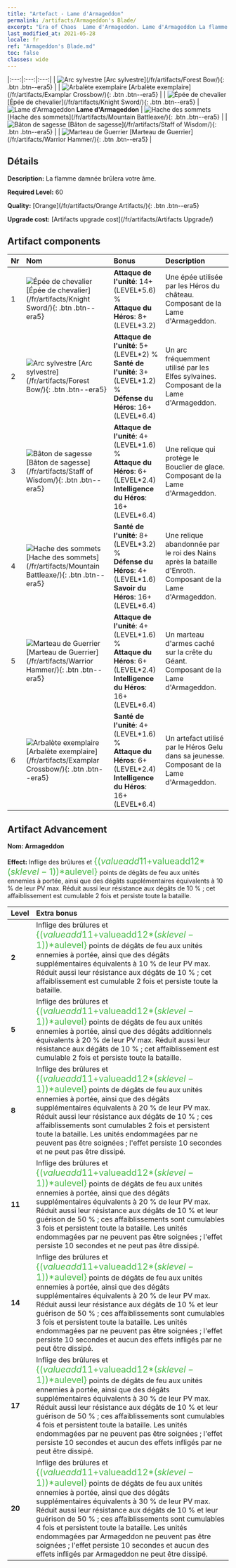 ```yaml
---
title: "Artefact - Lame d'Armageddon"
permalink: /artifacts/Armageddon's Blade/
excerpt: "Era of Chaos  Lame d'Armageddon. Lame d'Armageddon La flamme damnée brûlera votre âme."
last_modified_at: 2021-05-28
locale: fr
ref: "Armageddon's Blade.md"
toc: false
classes: wide
---
```


  |:---:|:---:|:---:| 
  | ![Arc sylvestre](/images/t/artifact_40442.png) [Arc sylvestre](/fr/artifacts/Forest Bow/){: .btn .btn--era5} |   | ![Arbalète exemplaire](/images/t/artifact_40446.png) [Arbalète exemplaire](/fr/artifacts/Examplar Crossbow/){: .btn .btn--era5} | 
  | ![Épée de chevalier](/images/t/artifact_40441.png) [Épée de chevalier](/fr/artifacts/Knight Sword/){: .btn .btn--era5} | ![Lame d'Armageddon](/images/t/icon_artifact_44.png) **Lame d'Armageddon** | ![Hache des sommets](/images/t/artifact_40444.png) [Hache des sommets](/fr/artifacts/Mountain Battleaxe/){: .btn .btn--era5} | 
  | ![Bâton de sagesse](/images/t/artifact_40443.png) [Bâton de sagesse](/fr/artifacts/Staff of Wisdom/){: .btn .btn--era5} |   | ![Marteau de Guerrier](/images/t/artifact_40445.png) [Marteau de Guerrier](/fr/artifacts/Warrior Hammer/){: .btn .btn--era5} | 


## Détails

 **Description:** La flamme damnée brûlera votre âme.

 **Required Level:** 60

 **Quality:** [Orange](/fr/artifacts/Orange Artifacts/){: .btn .btn--era5}

 **Upgrade cost:** [Artifacts upgrade cost](/fr/artifacts/Artifacts Upgrade/)



## Artifact components

  | Nr |    Nom    |   Bonus | Description | 
  |:---|:-----------|:--------|:------------| 
  | 1 | ![Épée de chevalier](/images/t/artifact_40441.png) [Épée de chevalier](/fr/artifacts/Knight Sword/){: .btn .btn--era5} | **Attaque de l'unité**: 14+(LEVEL\*5.6) %<br/>**Attaque du Héros**: 8+(LEVEL\*3.2) | Une épée utilisée par les Héros du château. Composant de la Lame d'Armageddon. | 
  | 2 | ![Arc sylvestre](/images/t/artifact_40442.png) [Arc sylvestre](/fr/artifacts/Forest Bow/){: .btn .btn--era5} | **Attaque de l'unité**: 5+(LEVEL\*2) %<br/>**Santé de l'unité**: 3+(LEVEL\*1.2) %<br/>**Défense du Héros**: 16+(LEVEL\*6.4) | Un arc fréquemment utilisé par les Elfes sylvaines. Composant de la Lame d'Armageddon. | 
  | 3 | ![Bâton de sagesse](/images/t/artifact_40443.png) [Bâton de sagesse](/fr/artifacts/Staff of Wisdom/){: .btn .btn--era5} | **Attaque de l'unité**: 4+(LEVEL\*1.6) %<br/>**Attaque du Héros**: 6+(LEVEL\*2.4)<br/>**Intelligence du Héros**: 16+(LEVEL\*6.4) | Une relique qui protège le Bouclier de glace. Composant de la Lame d'Armageddon. | 
  | 4 | ![Hache des sommets](/images/t/artifact_40444.png) [Hache des sommets](/fr/artifacts/Mountain Battleaxe/){: .btn .btn--era5} | **Santé de l'unité**: 8+(LEVEL\*3.2) %<br/>**Défense du Héros**: 4+(LEVEL\*1.6)<br/>**Savoir du Héros**: 16+(LEVEL\*6.4) | Une relique abandonnée par le roi des Nains après la bataille d'Enroth. Composant de la Lame d'Armageddon. | 
  | 5 | ![Marteau de Guerrier](/images/t/artifact_40445.png) [Marteau de Guerrier](/fr/artifacts/Warrior Hammer/){: .btn .btn--era5} | **Attaque de l'unité**: 4+(LEVEL\*1.6) %<br/>**Attaque du Héros**: 6+(LEVEL\*2.4)<br/>**Intelligence du Héros**: 16+(LEVEL\*6.4) | Un marteau d'armes caché sur la crête du Géant. Composant de la Lame d'Armageddon. | 
  | 6 | ![Arbalète exemplaire](/images/t/artifact_40446.png) [Arbalète exemplaire](/fr/artifacts/Examplar Crossbow/){: .btn .btn--era5} | **Santé de l'unité**: 4+(LEVEL\*1.6) %<br/>**Attaque du Héros**: 6+(LEVEL\*2.4)<br/>**Intelligence du Héros**: 16+(LEVEL\*6.4) | Un artefact utilisé par le Héros Gelu dans sa jeunesse. Composant de la Lame d'Armageddon. | 


## Artifact Advancement

 **Nom: Armageddon**

 **Effect:** Inflige des brûlures et <span style="color: #48b946;font-size:20px">{($valueadd11+$valueadd12*($sklevel-1))*$aulevel}</span> points de dégâts de feu aux unités ennemies à portée, ainsi que des dégâts supplémentaires équivalents à 10 % de leur PV max. Réduit aussi leur résistance aux dégâts de 10 % ; cet affaiblissement est cumulable 2 fois et persiste toute la bataille.

  |  Level  |    Extra bonus  | 
  |:--------|:----------------| 
  | **2** | Inflige des brûlures et <span style="color: #48b946;font-size:20px">{($valueadd11+$valueadd12*($sklevel-1))*$aulevel}</span> points de dégâts de feu aux unités ennemies à portée, ainsi que des dégâts supplémentaires équivalents à 10 % de leur PV max. Réduit aussi leur résistance aux dégâts de 10 % ; cet affaiblissement est cumulable 2 fois et persiste toute la bataille. | 
  | **5** | Inflige des brûlures et <span style="color: #48b946;font-size:20px">{($valueadd11+$valueadd12*($sklevel-1))*$aulevel}</span> points de dégâts de feu aux unités ennemies à portée, ainsi que des dégâts additionnels équivalents à 20 % de leur PV max. Réduit aussi leur résistance aux dégâts de 10 % ; cet affaiblissement est cumulable 2 fois et persiste toute la bataille. | 
  | **8** | Inflige des brûlures et <span style="color: #48b946;font-size:20px">{($valueadd11+$valueadd12*($sklevel-1))*$aulevel}</span> points de dégâts de feu aux unités ennemies à portée, ainsi que des dégâts supplémentaires équivalents à 20 % de leur PV max. Réduit aussi leur résistance aux dégâts de 10 % ; ces affaiblissements sont cumulables 2 fois et persistent toute la bataille. Les unités endommagées par <Armageddon> ne peuvent pas être soignées ; l'effet persiste 10 secondes et ne peut pas être dissipé. | 
  | **11** | Inflige des brûlures et <span style="color: #48b946;font-size:20px">{($valueadd11+$valueadd12*($sklevel-1))*$aulevel}</span> points de dégâts de feu aux unités ennemies à portée, ainsi que des dégâts supplémentaires équivalents à 20 % de leur PV max. Réduit aussi leur résistance aux dégâts de 10 % et leur guérison de 50 % ; ces affaiblissements sont cumulables 3 fois et persistent toute la bataille. Les unités endommagées par <Armageddon> ne peuvent pas être soignées ; l'effet persiste 10 secondes et ne peut pas être dissipé. | 
  | **14** | Inflige des brûlures et <span style="color: #48b946;font-size:20px">{($valueadd11+$valueadd12*($sklevel-1))*$aulevel}</span> points de dégâts de feu aux unités ennemies à portée, ainsi que des dégâts supplémentaires équivalents à 20 % de leur PV max. Réduit aussi leur résistance aux dégâts de 10 % et leur guérison de 50 % ; ces affaiblissements sont cumulables 3 fois et persistent toute la bataille. Les unités endommagées par <Armageddon> ne peuvent pas être soignées ; l'effet persiste 10 secondes et aucun des effets infligés par <Armageddon> ne peut être dissipé. | 
  | **17** | Inflige des brûlures et <span style="color: #48b946;font-size:20px">{($valueadd11+$valueadd12*($sklevel-1))*$aulevel}</span> points de dégâts de feu aux unités ennemies à portée, ainsi que des dégâts supplémentaires équivalents à 30 % de leur PV max. Réduit aussi leur résistance aux dégâts de 10 % et leur guérison de 50 % ; ces affaiblissements sont cumulables 4 fois et persistent toute la bataille. Les unités endommagées par <Armageddon> ne peuvent pas être soignées ; l'effet persiste 10 secondes et aucun des effets infligés par <Armageddon> ne peut être dissipé. | 
  | **20** | Inflige des brûlures et <span style="color: #48b946;font-size:20px">{($valueadd11+$valueadd12*($sklevel-1))*$aulevel}</span> points de dégâts de feu aux unités ennemies à portée, ainsi que des dégâts supplémentaires équivalents à 30 % de leur PV max. Réduit aussi leur résistance aux dégâts de 10 % et leur guérison de 50 % ; ces affaiblissements sont cumulables 4 fois et persistent toute la bataille. Les unités endommagées par Armageddon ne peuvent pas être soignées ; l'effet persiste 10 secondes et aucun des effets infligés par Armageddon ne peut être dissipé. | 
